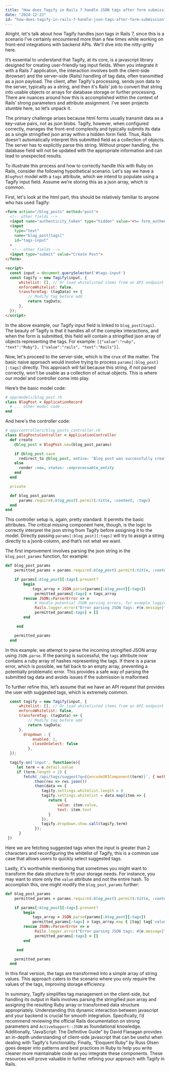 ```yaml
---
title: "How does Tagify in Rails 7 handle JSON tags after form submission?"
date: "2024-12-23"
id: "how-does-tagify-in-rails-7-handle-json-tags-after-form-submission"
---
```


Alright, let's talk about how Tagify handles json tags in Rails 7, since this is a scenario I’ve certainly encountered more than a few times while working on front-end integrations with backend APIs. We'll dive into the nitty-gritty here.

It’s essential to understand that Tagify, at its core, is a javascript library designed for creating user-friendly tag input fields. When you integrate it with a Rails 7 application, the interaction involves both the client-side (browser) and the server-side (Rails) handling of tag data, often transmitted as a json payload. The client, after Tagify's processing, sends json data to the server, typically as a string, and then it's Rails’ job to convert that string into usable objects or arrays for database storage or further processing. There are nuances around how this is accomplished within the context of Rails’ strong parameters and attribute assignment. I’ve seen projects stumble here, so let’s unpack it.

The primary challenge arises because html forms usually transmit data as a key-value pairs, not as json blobs. Tagify, however, when configured correctly, manages the front-end complexity and typically submits its data as a single stringified json array within a hidden form field. Thus, Rails doesn't automatically interpret this submitted field as a collection of objects. The server has to explicitly parse this string. Without proper handling, the database field will not be updated with the appropriate information and can lead to unexpected results.

To illustrate this process and how to correctly handle this with Ruby on Rails, consider the following hypothetical scenario. Let's say we have a `BlogPost` model with a `tags` attribute, which we intend to populate using a Tagify input field. Assume we’re storing this as a json array, which is common.

First, let's look at the html part, this should be relatively familiar to anyone who has used Tagify:

```html
<form action="/blog_posts" method="post">
  <!-- other fields -->
  <input name="authenticity_token" type="hidden" value="<%= form_authenticity_token %>">
  <input
    type="text"
    name="blog_post[tags]"
    id="tags-input"
  >
   <!-- other fields -->
  <input type="submit" value="Create Post">
</form>

<script>
  const input = document.querySelector('#tags-input')
  const tagify = new Tagify(input, {
      whitelist: [], // Or load whitelisted items from an API endpoint
      enforceWhitelist: false,
      transformTag: (tagData) => {
          // Modify tag before add
          return tagData;
      },
  });
</script>
```

In the above example, our Tagify input field is linked to `blog_post[tags]`. The beauty of Tagify is that it handles all of the complex interactions, and when the form is submitted, this field will contain a stringified json array of objects representing the tags. For example: `[{"value":"ruby", "text":"Ruby"}, {"value":"rails", "text":"Rails"}]`.

Now, let's proceed to the server-side, which is the crux of the matter. The basic naive approach would involve trying to process `params[:blog_post][:tags]` directly. This approach will fail because this string, if not parsed correctly, won't be usable as a collection of actual objects. This is where our model and controller come into play.

Here’s the basic model code:

```ruby
# app/models/blog_post.rb
class BlogPost < ApplicationRecord
  # ... other model code ...
end
```

And here's the controller code:

```ruby
# app/controllers/blog_posts_controller.rb
class BlogPostsController < ApplicationController
  def create
    @blog_post = BlogPost.new(blog_post_params)

    if @blog_post.save
      redirect_to @blog_post, notice: 'Blog post was successfully created.'
    else
      render :new, status: :unprocessable_entity
    end
  end

  private

  def blog_post_params
      params.require(:blog_post).permit(:title, :content, :tags)
  end
end
```

This controller setup is, again, pretty standard. It permits the basic attributes. The critical missing component here, though, is the logic to correctly interpret the json string from Tagify before assigning it to the model. Directly passing `params[:blog_post][:tags]` will try to assign a string directly to a jsonb column, and that’s not what we want.

The first improvement involves parsing the json string in the `blog_post_params` function, for example:

```ruby
def blog_post_params
    permitted_params = params.require(:blog_post).permit(:title, :content)

    if params[:blog_post][:tags].present?
        begin
            tags_array = JSON.parse(params[:blog_post][:tags])
             permitted_params[:tags] = tags_array
        rescue JSON::ParserError => e
             # Handle potential JSON parsing errors, for example logging
             Rails.logger.error("Error parsing JSON tags: #{e.message}")
             permitted_params[:tags] = []
        end

     end

    permitted_params
  end
```

In this example, we attempt to parse the incoming stringified JSON array using `JSON.parse`. If the parsing is successful, the `tags` attribute now contains a ruby array of hashes representing the tags. If there is a parse error, which is possible, we fall back to an empty array, preventing a potentially problematic error. This provides a safe way of parsing the submitted tag data and avoids issues if the submission is malformed.

To further refine this, let’s assume that we have an API request that provides the user with suggested tags, which is extremely common.

```javascript
  const tagify = new Tagify(input, {
      whitelist: [], // Or load whitelisted items from an API endpoint
      enforceWhitelist: false,
      transformTag: (tagData) => {
          // Modify tag before add
          return tagData;
      },
        dropdown : {
            enabled: 1,
            closeOnSelect: false
          },
  });

  tagify.on('input', function(e){
     let term = e.detail.value
     if (term.length > 2) {
        fetch(`/api/tags/suggest?q=${encodeURIComponent(term)}`, { method: 'get' })
            .then(res => res.json())
            .then(data => {
                tagify.settings.whitelist.length = 0
                tagify.settings.whitelist = data.map(item => {
                   return {
                       value: item.value,
                       text: item.text
                   }
                });
                tagify.dropdown.show.call(tagify,term)
             });
      }
 })
```

Here we are fetching suggested tags when the input is greater than 2 characters and reconfiguring the whitelist of Tagify, this is a common use case that allows users to quickly select suggested tags.

Lastly, it's worthwhile mentioning that sometimes you might want to transform the data structure to fit your storage needs.  For instance, you may want to store only the `value` attribute and not the entire hash. To accomplish this, one might modify the `blog_post_params` further:

```ruby
def blog_post_params
    permitted_params = params.require(:blog_post).permit(:title, :content)

    if params[:blog_post][:tags].present?
        begin
            tags_array = JSON.parse(params[:blog_post][:tags])
            permitted_params[:tags] = tags_array.map { |tag| tag['value'] }
        rescue JSON::ParserError => e
             Rails.logger.error("Error parsing JSON tags: #{e.message}")
             permitted_params[:tags] = []
        end

     end

    permitted_params
  end
```

In this final version, the tags are transformed into a simple array of string values. This approach caters to the scenario where you only require the values of the tags, improving storage efficiency.

In summary, Tagify simplifies tag management on the client-side, but handling its output in Rails involves parsing the stringified json array and assigning the resulting Ruby array or transformed data structure appropriately. Understanding this dynamic interaction between javascript and your backend is crucial for smooth integration. Specifically, I’d recommend reviewing the official Rails documentation on strong parameters and `ActiveSupport::JSON` as foundational knowledge. Additionally, “JavaScript: The Definitive Guide” by David Flanagan provides an in-depth understanding of client-side javascript that can be useful when dealing with Tagify's functionality. Finally, “Eloquent Ruby” by Russ Olsen goes deeper into patterns and best practices in Ruby to help you write cleaner more maintainable code as you integrate these components. These resources will prove valuable in further refining your approach with Tagify in Rails.
